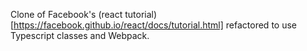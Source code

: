Clone of Facebook's (react tutorial)[https://facebook.github.io/react/docs/tutorial.html] refactored to use Typescript classes and Webpack.